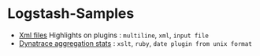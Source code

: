 # Logstash-Samples


- [Xml files](./logstash-xml.md) Highlights on plugins : `multiline`, `xml`, `input file`
- [Dynatrace aggregation stats](./Dynatrace/logstash-dynatrace.md)  : `xslt`, `ruby`, `date plugin from unix format`


